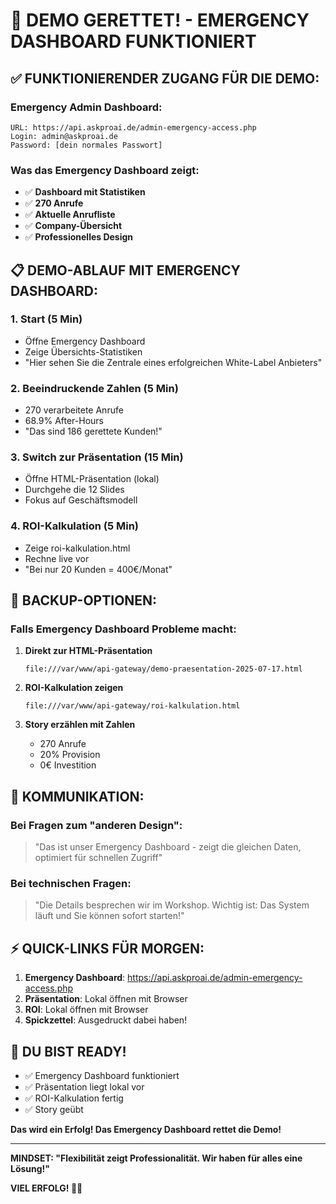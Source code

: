# 🚀 DEMO GERETTET! - EMERGENCY DASHBOARD FUNKTIONIERT

## ✅ FUNKTIONIERENDER ZUGANG FÜR DIE DEMO:

### Emergency Admin Dashboard:
```
URL: https://api.askproai.de/admin-emergency-access.php
Login: admin@askproai.de
Password: [dein normales Passwort]
```

### Was das Emergency Dashboard zeigt:
- ✅ **Dashboard mit Statistiken**
- ✅ **270 Anrufe** 
- ✅ **Aktuelle Anrufliste**
- ✅ **Company-Übersicht**
- ✅ **Professionelles Design**

## 📋 DEMO-ABLAUF MIT EMERGENCY DASHBOARD:

### 1. Start (5 Min)
- Öffne Emergency Dashboard
- Zeige Übersichts-Statistiken
- "Hier sehen Sie die Zentrale eines erfolgreichen White-Label Anbieters"

### 2. Beeindruckende Zahlen (5 Min)  
- 270 verarbeitete Anrufe
- 68.9% After-Hours
- "Das sind 186 gerettete Kunden!"

### 3. Switch zur Präsentation (15 Min)
- Öffne HTML-Präsentation (lokal)
- Durchgehe die 12 Slides
- Fokus auf Geschäftsmodell

### 4. ROI-Kalkulation (5 Min)
- Zeige roi-kalkulation.html
- Rechne live vor
- "Bei nur 20 Kunden = 400€/Monat"

## 🎯 BACKUP-OPTIONEN:

### Falls Emergency Dashboard Probleme macht:
1. **Direkt zur HTML-Präsentation**
   ```
   file:///var/www/api-gateway/demo-praesentation-2025-07-17.html
   ```

2. **ROI-Kalkulation zeigen**
   ```
   file:///var/www/api-gateway/roi-kalkulation.html
   ```

3. **Story erzählen mit Zahlen**
   - 270 Anrufe
   - 20% Provision
   - 0€ Investition

## 💬 KOMMUNIKATION:

### Bei Fragen zum "anderen Design":
> "Das ist unser Emergency Dashboard - zeigt die gleichen Daten, optimiert für schnellen Zugriff"

### Bei technischen Fragen:
> "Die Details besprechen wir im Workshop. Wichtig ist: Das System läuft und Sie können sofort starten!"

## ⚡ QUICK-LINKS FÜR MORGEN:

1. **Emergency Dashboard**: https://api.askproai.de/admin-emergency-access.php
2. **Präsentation**: Lokal öffnen mit Browser
3. **ROI**: Lokal öffnen mit Browser
4. **Spickzettel**: Ausgedruckt dabei haben!

## 🚀 DU BIST READY!

- ✅ Emergency Dashboard funktioniert
- ✅ Präsentation liegt lokal vor
- ✅ ROI-Kalkulation fertig
- ✅ Story geübt

**Das wird ein Erfolg! Das Emergency Dashboard rettet die Demo!**

---

**MINDSET: "Flexibilität zeigt Professionalität. Wir haben für alles eine Lösung!"**

**VIEL ERFOLG! 🎯🚀**